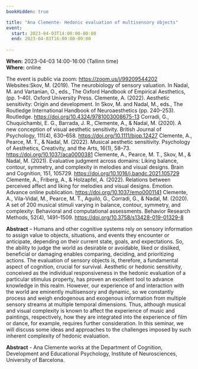 ```yaml
---
bookHidden: true

title: "Ana Clemente- Hedonic evaluation of multisensory objects"
event:
  start: 2023-04-03T14:00:00-00:00
  end: 2023-04-03T16:00:00-00:00
  
---
```


**When:** 2023-04-03 14:00-16:00 (Tallinn time)   
**Where:** online 

The event is public via zoom: https://zoom.us/j/99209544202
Websites:Skov, M. (2019). The neurobiology of sensory valuation. In Nadal, M. and Vartanian, O., eds., The Oxford Handbook of Empirical Aesthetics, (pp. 1–40). Oxford University Press.
Clemente, A. (2022). Aesthetic sensitivity: Origin and development. In Skov, M. and Nadal, M., eds., The Routledge International Handbook of Neuroaesthetics (pp. 240–253). Routledge. https://doi.org/10.4324/9781003008675-13
Corradi, G., Chuquichambi, E. G., Barrada, J. R., Clemente, A., & Nadal, M. (2020). A new conception of visual aesthetic sensitivity. British Journal of Psychology, 111(4), 630–658. https://doi.org/10.1111/bjop.12427
Clemente, A., Pearce, M. T., & Nadal, M. (2022). Musical aesthetic sensitivity. Psychology of Aesthetics, Creativity, and the Arts, 16(1), 58–73. https://doi.org/10.1037/aca0000381
Clemente, A., Pearce, M. T., Skov, M., & Nadal, M. (2021). Evaluative judgment across domains: Liking balance, contour, symmetry, and complexity in melodies and visual designs. Brain and Cognition, 151, 105729. https://doi.org/10.1016/j.bandc.2021.105729
Clemente, A., Friberg, A., & Holzapfel, A. (2022). Relations between perceived affect and liking for melodies and visual designs. Emotion. Advance online publication. https://doi.org/10.1037/emo0001141
Clemente, A., Vila-Vidal, M., Pearce, M. T., Aguiló, G., Corradi, G., & Nadal, M. (2020). A set of 200 musical stimuli varying in balance, contour, symmetry, and complexity: Behavioral and computational assessments. Behavior Research Methods, 52(4), 1491–1509. https://doi.org/10.3758/s13428-019-01329-8



<!--more-->
**Abstract** – Humans and other cognitive systems rely on sensory information to assign value to objects, situations, and events they encounter or anticipate, depending on their current state, goals, and expectations. So, the ability to judge the world as desirable or avoidable, liked or disliked, beneficial or damaging enables comparing, deciding, and prioritizing actions. The evaluation of sensory objects is, therefore, a fundamental aspect of cognition, crucial for survival. Aesthetic or hedonic sensitivity, conceived as the individual responsiveness in the hedonic evaluation of a particular stimulus property, has proven an excellent tool to advance knowledge in this realm. However, our experience of and interaction with the world are eminently multisensory and dynamic, so we constantly process and weigh endogenous and exogenous information from multiple sensory streams at multiple temporal dimensions. Thus, although musical and visual complexity is known to affect the experience of music and paintings, respectively, how they are integrated into the experience of film or dance, for example, requires further consideration. In this seminar, we will discuss some ideas and approaches to the challenges imposed by such inherent complexity of hedonic evaluation.

**Abstract** - Ana Clemente works at the Department of Cognition, Development and Educational Psychology, Institute of Neurosciences, University of Barcelona.
